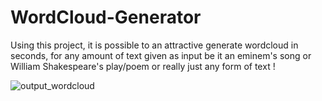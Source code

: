 # WordCloud-Generator
Using this project, it is possible to an attractive generate wordcloud in seconds, for any amount of text given as input be it an eminem's song or William Shakespeare's play/poem or really just any form of text !






![output_wordcloud](https://user-images.githubusercontent.com/80421780/189988654-8d4de6d9-7855-40c5-bc4a-c206e35d9a86.jpg)
